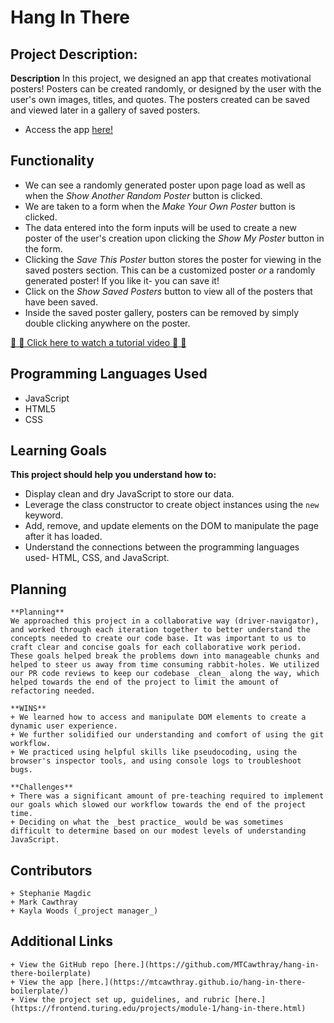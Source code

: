 # Hang In There

## Project Description:

  **Description**
  In this project, we designed an app that creates motivational posters! Posters can be created randomly, or designed by the user with the user's own images, titles, and quotes. The posters created can be saved and viewed later in a gallery of saved posters.

  + Access the app [here!](https://mtcawthray.github.io/hang-in-there-boilerplate/)

## Functionality
  + We can see a randomly generated poster upon page load as well as when the _Show Another Random Poster_ button is clicked.
  + We are taken to a form when the _Make Your Own Poster_ button is clicked.
  + The data entered into the form inputs will be used to create a new poster of the user's creation upon clicking the _Show My Poster_ button in the form.
  + Clicking the _Save This Poster_ button stores the poster for viewing in the saved posters section. This can be a customized poster _or_ a randomly generated poster! If you like it- you can save it!
  + Click on the _Show Saved Posters_ button to view all of the posters that have been saved.
  + Inside the saved poster gallery, posters can be removed by simply double clicking anywhere on the poster.

  [🔴 🎥 Click here to watch a tutorial video 🎥 🔴](https://youtu.be/VyuYusAY-UM)

## Programming Languages Used
  + JavaScript
  + HTML5
  + CSS

## Learning Goals

  **This project should help you understand how to:**
  + Display clean and dry JavaScript to store our data.
  + Leverage the class constructor to create object instances using the ```new``` keyword.
  + Add, remove, and update elements on the DOM to manipulate the page after it has loaded.
  + Understand the connections between the programming languages used- HTML, CSS, and JavaScript.

  ## Planning

    **Planning**
    We approached this project in a collaborative way (driver-navigator), and worked through each iteration together to better understand the concepts needed to create our code base. It was important to us to craft clear and concise goals for each collaborative work period. These goals helped break the problems down into manageable chunks and helped to steer us away from time consuming rabbit-holes. We utilized our PR code reviews to keep our codebase _clean_ along the way, which helped towards the end of the project to limit the amount of refactoring needed.

    **WINS**
    + We learned how to access and manipulate DOM elements to create a dynamic user experience.
    + We further solidified our understanding and comfort of using the git workflow.
    + We practiced using helpful skills like pseudocoding, using the browser's inspector tools, and using console logs to troubleshoot bugs.

    **Challenges**
    + There was a significant amount of pre-teaching required to implement our goals which slowed our workflow towards the end of the project time.
    + Deciding on what the _best practice_ would be was sometimes difficult to determine based on our modest levels of understanding JavaScript.

  ## Contributors
  
    + Stephanie Magdic
    + Mark Cawthray
    + Kayla Woods (_project manager_)

  ## Additional Links

    + View the GitHub repo [here.](https://github.com/MTCawthray/hang-in-there-boilerplate)
    + View the app [here.](https://mtcawthray.github.io/hang-in-there-boilerplate/)
    + View the project set up, guidelines, and rubric [here.](https://frontend.turing.edu/projects/module-1/hang-in-there.html)
